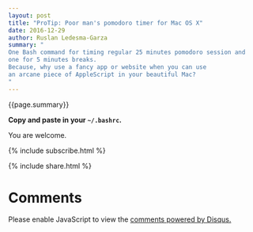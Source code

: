 ```yaml
---
layout: post
title: "ProTip: Poor man's pomodoro timer for Mac OS X"
date: 2016-12-29
author: Ruslan Ledesma-Garza
summary: "
One Bash command for timing regular 25 minutes pomodoro session and
one for 5 minutes breaks.
Because, why use a fancy app or website when you can use
an arcane piece of AppleScript in your beautiful Mac?
"
---
```


{{page.summary}}

**Copy and paste in your `~/.bashrc`.**
<script src="https://gist.github.com/mrrusof/30df845e29169c0c45910af3fe94d0c1.js"></script>

You are welcome.

{% include subscribe.html %}

{% include share.html %}

# Comments

<div id="disqus_thread"></div>
<script>
    /**
     *  RECOMMENDED CONFIGURATION VARIABLES: EDIT AND UNCOMMENT THE SECTION BELOW TO INSERT DYNAMIC VALUES FROM YOUR PLATFORM OR CMS.
     *  LEARN WHY DEFINING THESE VARIABLES IS IMPORTANT: https://disqus.com/admin/universalcode/#configuration-variables
     */
    var disqus_config = function () {
        this.page.url = 'http://ruslanledesma.com/2016/12/29/pomodoro-timer-for-osx.html';  // Replace PAGE_URL with your page's canonical URL variable
        this.page.identifier = '2016-12-29-pomodoro-timer-for-osx'; // Replace PAGE_IDENTIFIER with your page's unique identifier variable
    };
    (function() {  // DON'T EDIT BELOW THIS LINE
        var d = document, s = d.createElement('script');

        s.src = '//definecode.disqus.com/embed.js';

        s.setAttribute('data-timestamp', +new Date());
        (d.head || d.body).appendChild(s);
    })();
</script>
<noscript>Please enable JavaScript to view the <a
        href="https://disqus.com/?ref_noscript"
        rel="nofollow">comments powered by Disqus.</a></noscript>
